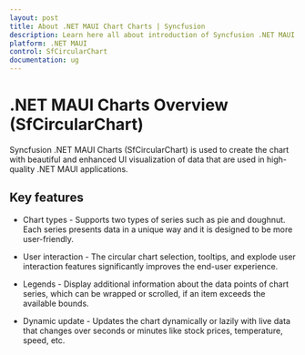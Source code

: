 ```yaml
---
layout: post
title: About .NET MAUI Chart Charts | Syncfusion
description: Learn here all about introduction of Syncfusion .NET MAUI Chart(SfCircularChart) control with key features and more.
platform: .NET MAUI
control: SfCircularChart
documentation: ug
---
```


# .NET MAUI Charts Overview (SfCircularChart)

Syncfusion .NET MAUI Charts (SfCircularChart) is used to create the chart with beautiful and enhanced UI visualization of data that are used in high-quality .NET MAUI applications.

## Key features

* Chart types - Supports two types of series such as pie and doughnut. Each series presents data in a unique way and it is designed to be more user-friendly.

* User interaction - The circular chart selection, tooltips, and explode user interaction features significantly improves the end-user experience.

* Legends - Display additional information about the data points of chart series, which can be wrapped or scrolled, if an item exceeds the available bounds.

* Dynamic update - Updates the chart dynamically or lazily with live data that changes over seconds or minutes like stock prices, temperature, speed, etc.

